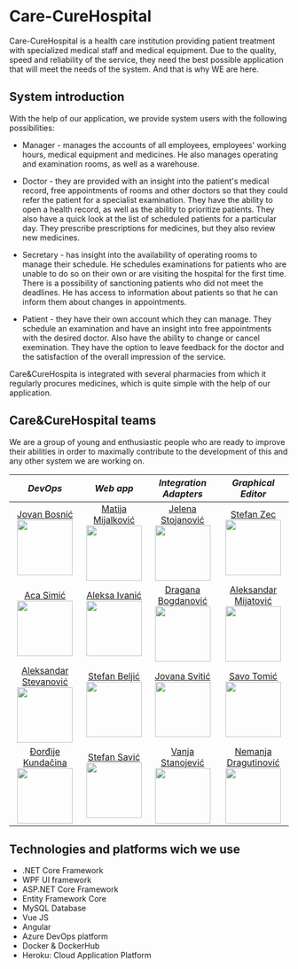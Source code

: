 # Care-CureHospital
Care-CureHospital is a health care institution providing patient treatment with specialized medical staff and medical equipment. Due to the quality, speed and reliability of the service, they need the best possible application that will meet the needs of the system. And that is why WE are here.

  

## System introduction

With the help of our application, we provide system users with the following possibilities:
* Manager - manages the accounts of all employees, employees' working hours, medical equipment and medicines. He also manages operating and examination rooms, as well as a warehouse.

* Doctor -   they are provided with an insight into the patient's medical record,  free appointments of rooms and other doctors so that they could refer the patient for a specialist examination. They have the ability to open a health record, as well as the ability to prioritize patients. They also have a quick look at the list of scheduled patients for a particular day. They prescribe prescriptions for medicines, but they also review new medicines.

* Secretary - has insight into the availability of operating rooms to manage their schedule. He schedules examinations for patients who are unable to do so on their own or are visiting the hospital for the first time. There is a possibility of sanctioning patients who did not meet the deadlines. He has access to information about patients so that he can inform them about changes in appointments.

* Patient -  they have their own account which they can manage. They schedule an examination and have an insight into free appointments with the desired doctor. Also have the ability to change or cancel exemination. They have the option to leave feedback for the doctor and the satisfaction of the overall impression of the service.
  
Care&CureHospita is integrated with several pharmacies from which it regularly procures medicines, which is quite simple with the help of our application.
  

## Care&CureHospital teams
We are a group of young and enthusiastic people who are ready to improve their abilities in order to maximally contribute to the development of this and any other system we are working on.

|         *DevOps*        |      *Web app*       |  *Integration Adapters*  |   *Graphical Editor*  |
|:-----------------------:|:--------------------:|:------------------------:|:---------------------:|
| [Jovan Bosnić](https://github.com/JovanBosnic7/) <br> <img src="https://avatars3.githubusercontent.com/u/58253837?s=400&u=8b2860add6ac033ad02558b433a39be5b0ced81e&v=4" width="100" height="100">            | [Matija Mijalković](https://github.com/matija-mijalkovic/) <br> <img src="https://avatars3.githubusercontent.com/u/58950887?s=460&u=c296538b3c59784f6c927aa65c8786c27f995cf0&v=4" width="100" height="100">  | [Jelena Stojanović](https://github.com/jelenajelena11/) <br> <img src="https://avatars1.githubusercontent.com/u/51452973?s=460&u=3703518f4a9f73cee0b9c99d475b258142f36f65&v=4" width="100" height="100">      | [Stefan Zec](https://github.com/StefanZec98/) <br> <img src="https://avatars0.githubusercontent.com/u/58951024?s=460&v=4" width="100" height="100">          |
| [Aca Simić](https://github.com/coa98/) <br> <img src="https://avatars1.githubusercontent.com/u/57592834?s=460&u=895639fc0fa69ab2e516c341aa623cd8393b4a11&v=4" width="100" height="100">               | [Aleksa Ivanić](https://github.com/aleksaivanic/) <br> <img src="https://avatars2.githubusercontent.com/u/58919509?s=460&v=4" width="100" height="100">      | [Dragana Bogdanović](https://github.com/draganabogdanovic/) <br> <img src="https://avatars2.githubusercontent.com/u/57136813?s=460&v=4" width="100" height="100">     | [Aleksandar Mijatović](https://github.com/AleksandarMijatovic/) <br> <img src="https://avatars3.githubusercontent.com/u/59000064?s=460&v=4" width="100" height="100">|
| [Aleksandar Stevanović](https://github.com/stiven98/) <br> <img src="https://avatars3.githubusercontent.com/u/57716920?s=460&v=4" width="100" height="100">   | [Stefan Beljić](https://github.com/stefanb12/) <br> <img src="https://avatars2.githubusercontent.com/u/58919427?s=460&u=2679182da00d2f14f95e2f7bef536499f7ea4691&v=4" width="100" height="100">       | [Jovana Svitić](https://github.com/jovanasvitic/) <br> <img src="https://avatars0.githubusercontent.com/u/57136564?s=460&v=4" width="100" height="100">          | [Savo Tomić](https://github.com/savotomic/) <br> <img src="https://avatars2.githubusercontent.com/u/59099541?s=460&v=4" width="100" height="100">          |
| [Đorđije Kundačina](https://github.com/qndaa/) <br> <img src="https://avatars2.githubusercontent.com/u/57578574?s=460&u=030cbb28f5093c08d266b0bbdfd38bd1af6ef1c9&v=4" width="100" height="100">       | [Stefan Savić](https://github.com/Stefans98/) <br> <img src="https://avatars0.githubusercontent.com/u/57643299?s=460&v=4" width="100" height="100">       | [Vanja Stanojević](https://github.com/vanjastan/) <br> <img src="https://avatars0.githubusercontent.com/u/57722996?s=460&v=4" width="100" height="100">       | [Nemanja Dragutinović](https://github.com/nemanjadragutinovic/) <br> <img src="https://avatars3.githubusercontent.com/u/57371939?s=460&u=07b29f9d70c0d11d1044efb5398be29ba2d97626&v=4" width="100" height="100">|



## Technologies and platforms wich we use
-   .NET Core Framework
-  WPF UI framework
-   ASP.NET Core Framework
-   Entity Framework Core
-   MySQL Database
-   Vue JS
-  Angular
-   Azure DevOps platform
-   Docker & DockerHub
-  Heroku: Cloud Application Platform

